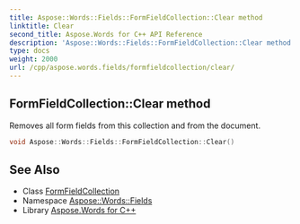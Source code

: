 ```yaml
---
title: Aspose::Words::Fields::FormFieldCollection::Clear method
linktitle: Clear
second_title: Aspose.Words for C++ API Reference
description: 'Aspose::Words::Fields::FormFieldCollection::Clear method. Removes all form fields from this collection and from the document in C++.'
type: docs
weight: 2000
url: /cpp/aspose.words.fields/formfieldcollection/clear/
---
```

## FormFieldCollection::Clear method


Removes all form fields from this collection and from the document.

```cpp
void Aspose::Words::Fields::FormFieldCollection::Clear()
```

## See Also

* Class [FormFieldCollection](../)
* Namespace [Aspose::Words::Fields](../../)
* Library [Aspose.Words for C++](../../../)
